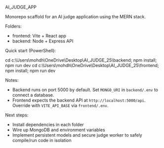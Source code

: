 AI_JUDGE_APP

Monorepo scaffold for an AI judge application using the MERN stack.

Folders:
- frontend: Vite + React app
- backend: Node + Express API

Quick start (PowerShell):

cd c:\Users\mohdh\OneDrive\Desktop\AI_JUDGE_25\backend; npm install; npm run dev
cd c:\Users\mohdh\OneDrive\Desktop\AI_JUDGE_25\frontend; npm install; npm run dev

Notes:
- Backend runs on port 5000 by default. Set `MONGO_URI` in `backend/.env` to connect a database.
- Frontend expects the backend API at `http://localhost:5000/api`. Override with `VITE_API_BASE` via `frontend/.env`.

Next steps:
- Install dependencies in each folder
- Wire up MongoDB and environment variables
- Implement persistent models and secure judge worker to safely compile/run code in isolation
